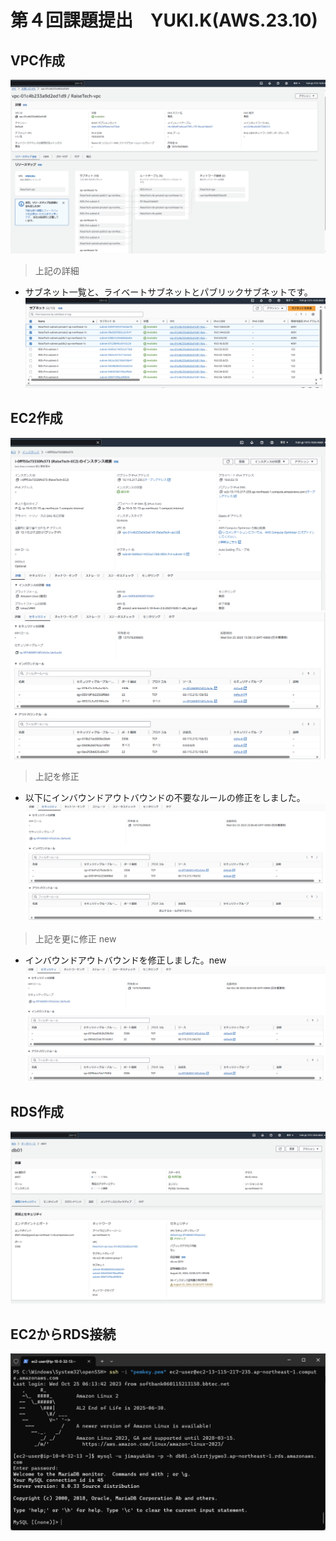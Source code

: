 # 第４回課題提出　YUKI.K(AWS.23.10)
## VPC作成
![VPC](img/04-01.png)
> 上記の詳細
- サブネット一覧と、ライベートサブネットとパブリックサブネットです。
![subnet-private_publicnet](img/04-07.png)

## EC2作成
![ec2-1](img/04-02.png)
![ec2-2](img/04-03.png)
> 上記を修正
- 以下にインバウンドアウトバウンドの不要なルールの修正をしました。
![インバウンドアウトバウンド](img/04-06.png)
> 上記を更に修正 new
- インバウンドアウトバウンドを修正しました。new
![インバウンドアウトバウンド](img/04-08.png)

## RDS作成
![RDS](img/04-04.png)

## EC2からRDS接続
![ec2tords](img/04-05.png)
